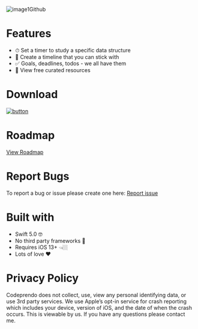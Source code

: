 ![image1Github](https://user-images.githubusercontent.com/9616943/91914774-b75ae800-ec6d-11ea-93c1-ab09d0749087.png)

# Features
- ⏱ Set a timer to study a specific data structure
- 📱 Create a timeline that you can stick with
- ✅ Goals, deadlines, todos - we all have them
- 🌟 View free curated resources

# Download 
[![button](https://user-images.githubusercontent.com/9616943/53190156-ce6f4300-35bd-11e9-881b-81c41cfaf025.png)](https://apple.co/2EDqnub)

# Roadmap 
[View Roadmap](https://github.com/gdelarosa/CodeprendoApp/wiki/Roadmap)

# Report Bugs 
To report a bug or issue please create one here: [Report issue](https://github.com/gdelarosa/CodeprendoApp/issues)


# Built with
- Swift 5.0 🤓
- No third party frameworks 🚫
- Requires iOS 13+ 👈🏼
- Lots of love ❤️


# Privacy Policy                                                                         
Codeprendo does not collect, use, view any personal identifying data, or use 3rd party services. We use Apple’s opt-in service for crash reporting which includes your device, version of iOS, and the date of when the crash occurs. This is viewable by us. If you have any questions please contact me.
